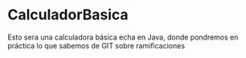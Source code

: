# CalculadorBasica
Esto sera una calculadora básica echa en Java, donde pondremos en práctica lo que sabemos de GIT sobre ramificaciones
